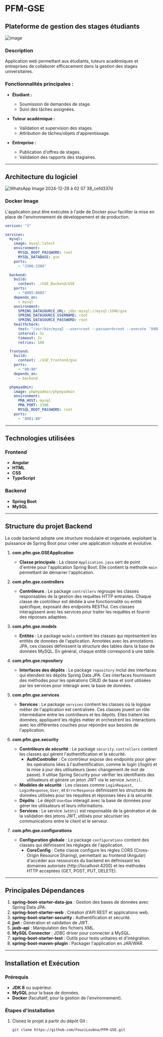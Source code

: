 # PFM-GSE
## Plateforme de gestion des stages étudiants
![image](https://github.com/user-attachments/assets/c7aee460-32bd-4263-b790-146a3b38095b)

### Description
Application web permettant aux étudiants, tuteurs académiques et entreprises de collaborer efficacement dans la gestion des stages universitaires.

### Fonctionnalités principales :
- **Étudiant :**
  - Soumission de demandes de stage.
  - Suivi des tâches assignées.

- **Tuteur académique :**
  - Validation et supervision des stages.
  - Attribution de tâches/objets d'apprentissage.

- **Entreprise :**
  - Publication d'offres de stages.
  - Validation des rapports des stagiaires.

---

## Architecture du logiciel
![WhatsApp Image 2024-12-28 à 02 07 38_cefd337d](https://github.com/user-attachments/assets/22eee2b6-1f65-48cc-a8dc-36a0aafbef84)

### Docker Image

L'application peut être exécutée à l'aide de Docker pour faciliter la mise en place de l'environnement de développement et de production.
```yaml
version: "3"

services:
  mysql:
    image: mysql:latest
    environment:
      MYSQL_ROOT_PASSWORD: root
      MYSQL_DATABASE: gse
    ports:
      - "3306:3306"

  backend:
    build:
      context: ./GSE_Backend/GSE
    ports:
      - "8085:8085"
    depends_on:
      - mysql
    environment:
      SPRING_DATASOURCE_URL: jdbc:mysql://mysql:3306/gse
      SPRING_DATASOURCE_USERNAME: root
      SPRING_DATASOURCE_PASSWORD: root
    healthcheck:
      test: "/usr/bin/mysql --user=root --password=root --execute 'SHOW DATABASES;'"
      interval: 5s
      timeout: 2s
      retries: 100

  frontend:
    build:
      context: ./GSE_Frontend/gse
    ports:
      - "80:80"
    depends_on:
      - backend

  phpmyadmin:
    image: phpmyadmin/phpmyadmin
    environment:
      PMA_HOST: mysql
      PMA_PORT: 3306
      MYSQL_ROOT_PASSWORD: root
    ports:
      - "8081:80"
```
---

## Technologies utilisées

### Frontend
- **Angular**
- **HTML**
- **CSS**
- **TypeScript**

### Backend
- **Spring Boot**
- **MySQL**

---

## Structure du projet Backend

Le code backend adopte une structure modulaire et organisée, exploitant la puissance de Spring Boot pour créer une application robuste et évolutive.

1. **com.pfm.gse.GSEApplication**  
   - **Classe principale** : La classe `Application.java` sert de point d'entrée pour l'application Spring Boot. Elle contient la méthode `main` permettant de démarrer l'application.

2. **com.pfm.gse.controllers**  
   - **Contrôleurs** : Le package `controllers` regroupe les classes responsables de la gestion des requêtes HTTP entrantes. Chaque classe de contrôleur est dédiée à une fonctionnalité ou entité spécifique, exposant des endpoints RESTful. Ces classes interagissent avec les services pour traiter les requêtes et fournir des réponses adaptées.

3. **com.pfm.gse.models**  
   - **Entités** : Le package `models` contient les classes qui représentent les entités de données de l'application. Annotées avec les annotations JPA, ces classes définissent la structure des tables dans la base de données MySQL. En général, chaque entité correspond à une table.

4. **com.pfm.gse.repository**  
   - **Interfaces des dépôts** : Le package `repository` inclut des interfaces qui étendent les dépôts Spring Data JPA. Ces interfaces fournissent des méthodes pour les opérations CRUD de base et sont utilisées par les services pour interagir avec la base de données.

5. **com.pfm.gse.services**  
   - **Services** : Le package `services` contient les classes où la logique métier de l'application est centralisée. Ces classes jouent un rôle intermédiaire entre les contrôleurs et les dépôts. Elles traitent les données, appliquent les règles métier et orchestrent les interactions avec les différentes couches pour répondre aux besoins de l'application.

6. **com.pfm.gse.security**  
   - **Contrôleurs de sécurité** : Le package `security.controllers` contient les classes qui gèrent l'authentification et la sécurité.
     - **AuthController** : Ce contrôleur expose des endpoints pour gérer les opérations liées à l'authentification, comme le login (/login) et la mise à jour des utilisateurs (avec changement de mot de passe). Il utilise Spring Security pour vérifier les identifiants des utilisateurs et génère un jeton JWT via le service `JwtUtil`.
   - **Modèles de sécurité** : Les classes comme `LoginRequest`, `LoginResponse`, `User`, et `ErrorResponse` définissent les structures de données utilisées pour les requêtes et réponses liées à la sécurité.
   - **Dépôts** : Le dépôt `UserDao` interagit avec la base de données pour gérer les utilisateurs et leurs informations.
   - **Services** : Le service `JwtUtil` est responsable de la génération et de la validation des jetons JWT, utilisés pour sécuriser les communications entre le client et le serveur.

7. **com.pfm.gse.configurations**  
   - **Configuration globale** : Le package `configurations` contient des classes qui définissent les réglages de l'application.
     - **CorsConfig** : Cette classe configure les règles CORS (Cross-Origin Resource Sharing), permettant au frontend (Angular) d'accéder aux ressources du backend en définissant les domaines autorisés (http://localhost:4200) et les méthodes HTTP acceptées (GET, POST, PUT, DELETE).

---

## Principales Dépendances

1. **spring-boot-starter-data-jpa** : Gestion des bases de données avec Spring Data JPA.
2. **spring-boot-starter-web** : Création d'API REST et applications web.
3. **spring-boot-starter-security** : Authentification et sécurité.
4. **jjwt** : Génération et validation de JWT.
5. **jaxb-api** : Manipulation des fichiers XML.
6. **MySQL Connector** : JDBC driver pour connecter à MySQL.
7. **spring-boot-starter-test** : Outils pour tests unitaires et d'intégration.
8. **spring-boot-maven-plugin** : Packager l'application en JAR/WAR.

---

## Installation et Exécution

### Prérequis

- **JDK 8** ou supérieur.
- **MySQL** pour la base de données.
- **Docker** (facultatif, pour la gestion de l'environnement).

### Étapes d'installation

1. Clonez le projet à partir du dépôt Git :
   ```bash
   git clone https://github.com/FouziLoubna/PFM-GSE.git
